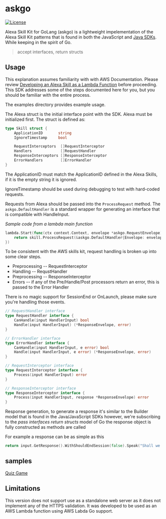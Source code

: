 # askgo

[![License](https://img.shields.io/badge/License-MIT-blue.svg)](https://en.wikipedia.org/wiki/MIT_License)

Alexa Skill Kit for GoLang (askgo) is a lightweight impelementation of the Alexa Skill Kit patterns that 
is found in both the JavaScript and 
[Java SDKs](https://alexa-skills-kit-sdk-for-java.readthedocs.io/en/latest/).  While keeping in the 
spirit of Go.

> accept interfaces, return structs

## Usage

This explanation assumes familiarity with with AWS Documentation.  Please review 
[Developing an Alexa Skill as a Lambda Function](https://developer.amazon.com/public/solutions/alexa/alexa-skills-kit/docs/developing-an-alexa-skill-as-a-lambda-function) before proceeding. This SDK addresses some of the steps documented here for you, but you should be familiar with the entire process.

The examples directory provides example usage.

The Alexa struct is the initial interface point with the SDK.  Alexa must be
 initialized first.  The struct is defined as:

```Go
type Skill struct {
    ApplicationID       string
    IgnoreTimestamp     bool

    RequestInterceptors  []RequestInterceptor
    Handlers             []RequestHandler
    ResponseInterceptors []ResponseInterceptor
    ErrorHandlers        []ErrorHandler
}
```

The ApplicationID must match the ApplicationID defined in the Alexa Skills, if it is the empty string it is ignored.

IgnoreTimestamp should be used during debugging to test with hard-coded requests.

Requests from Alexa should be passed into the ```ProcessRequest``` method.  The ```askgo.DefaultHandler``` is a standard wrapper for generating an interface that is compatible with HandleInput.

*Sample code from a lambda main function*
```Go
lambda.Start(func(ctx context.Context, envelope *askgo.RequestEnvelope) (interface{}, error) {
    return skill.ProcessRequest(&askgo.DefaultHandler{Envelope: envelope})
})
```

To be consistent with the AWS skills kit, request handling is broken up into some clear steps.
* Preprocessing -- RequestInterceptor
* Handling -- RequstHandler
* Preprocessing -- ResponseInterceptor
* Errors -- if any of the Pre/Handle/Post processors return an error, this is passed to the Error Handler

There is no magic support for SessionEnd or OnLaunch, please make sure you're handling those events.

```Go
// RequestHandler interface
type RequestHandler interface {
    CanHandle(input HandlerInput) bool
    Handle(input HandlerInput) (*ResponseEnvelope, error)
}
```

```Go
// ErrorHandler interface
type ErrorHandler interface {
    CanHandle(input HandlerInput, e error) bool
    Handle(input HandlerInput, e error) (*ResponseEnvelope, error)
}
```

```Go
// RequestInterceptor interface
type RequestInterceptor interface {
    Process(input HandlerInput) error
}
```

```Go
// ResponseInterceptor interface
type ResponseInterceptor interface {
    Process(input HandlerInput, response *ResponseEnvelope) error
}
```

Response generation, to generate a response it's similar to the Builder model that is found in the Java/JavaScript SDKs however, we're subscribing to the *pass interfaces return structs* model of Go the response object is fully constructed as
methods are called

For example a response can be as simple as this

```Go
return input.GetResponse().WithShouldEndSession(false).Speak("Shall we play a game?"), nil
```

## samples

[Quiz Game](https://github.com/koblas/askgo/tree/master/example/quiz)

## Limitations

This version does not support use as a standalone web server as it does not implement
any of the HTTPS validation.  It was developed to be used as an AWS Lambda function
using AWS Labda Go support.
